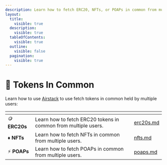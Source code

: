 ```yaml
---
description: Learn how to fetch ERC20, NFTs, or POAPs in common from multiple users.
layout:
  title:
    visible: true
  description:
    visible: true
  tableOfContents:
    visible: true
  outline:
    visible: false
  pagination:
    visible: true
---
```


# 🤝 Tokens In Common

Learn how to use [Airstack](https://airstack.xyz) to use fetch tokens in common held by multiple users:

<table data-view="cards"><thead><tr><th></th><th></th><th></th><th data-hidden data-card-target data-type="content-ref"></th></tr></thead><tbody><tr><td><span data-gb-custom-inline data-tag="emoji" data-code="1fa99">🪙</span> <strong>ERC20s</strong></td><td>Learn how to fetch ERC20 tokens in common from multiple users.</td><td></td><td><a href="erc20s.md">erc20s.md</a></td></tr><tr><td><span data-gb-custom-inline data-tag="emoji" data-code="2666">♦</span> <strong>NFTs</strong></td><td>Learn how to fetch NFTs in common from multiple users.</td><td></td><td><a href="../recommend-users/nfts.md">nfts.md</a></td></tr><tr><td><span data-gb-custom-inline data-tag="emoji" data-code="26a1">⚡</span> <strong>POAPs</strong></td><td>Learn how to fetch POAPs in common from multiple users.</td><td></td><td><a href="../recommend-users/poaps.md">poaps.md</a></td></tr></tbody></table>
